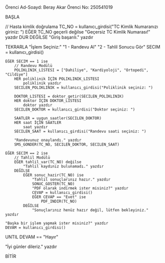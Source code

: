 Örenci Ad-Soayd: Beray Akar
Örenci No: 250541019

BAŞLA

// Hasta kimlik doğrulama
TC_NO = kullanıcı_girdisi("TC Kimlik Numaranızı giriniz: ")
EĞER TC_NO geçerli değilse
    "Geçersiz TC Kimlik Numarası!" yazdır
    DUR
DEĞİLSE
    "Giriş başarılı." yazdır

TEKRARLA
    "İşlem Seçiniz:"
    "1 - Randevu Al"
    "2 - Tahlil Sonucu Gör"
    SECIM = kullanıcı_girdisi()

    EĞER SECIM == 1 ise
        // Randevu Modülü
        POLIKLINIK_LISTESI = ["Dahiliye", "Kardiyoloji", "Ortopedi", "Cildiye"]
        HER poliklinik İÇİN POLIKLINIK_LISTESI
            poliklinik yazdır
        SECILEN_POLIKLINIK = kullanıcı_girdisi("Poliklinik seçiniz: ")

        DOKTOR_LISTESI = doktor_getir(SECILEN_POLIKLINIK)
        HER doktor İÇİN DOKTOR_LISTESI
            doktor yazdır
        SECILEN_DOKTOR = kullanıcı_girdisi("Doktor seçiniz: ")

        SAATLER = uygun_saatler(SECILEN_DOKTOR)
        HER saat İÇİN SAATLER
            saat yazdır
        SECILEN_SAAT = kullanıcı_girdisi("Randevu saati seçiniz: ")

        "Randevunuz onaylandı." yazdır
        SMS_GONDER(TC_NO, SECILEN_DOKTOR, SECILEN_SAAT)

    EĞER SECIM == 2 ise
        // Tahlil Modülü
        EĞER tahlil_var(TC_NO) değilse
            "Tahlil kaydınız bulunamadı." yazdır
        DEĞİLSE
            EĞER sonuc_hazir(TC_NO) ise
                "Tahlil sonuçlarınız hazır." yazdır
                SONUC_GOSTER(TC_NO)
                "PDF olarak indirmek ister misiniz?" yazdır
                CEVAP = kullanıcı_girdisi()
                EĞER CEVAP == "Evet" ise
                    PDF_INDIR(TC_NO)
            DEĞİLSE
                "Sonuçlarınız henüz hazır değil, lütfen bekleyiniz." yazdır

    "Başka bir işlem yapmak ister misiniz?" yazdır
    DEVAM = kullanıcı_girdisi()
UNTIL DEVAM == "Hayır"

"İyi günler dileriz." yazdır

BİTİR
